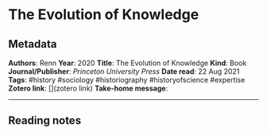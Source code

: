 # The Evolution of Knowledge

## Metadata

**Authors**: Renn
**Year**: 2020
**Title**: The Evolution of Knowledge
**Kind**: Book
**Journal/Publisher**: *Princeton University Press*
**Date read**: 22 Aug 2021
**Tags**: #history #sociology #historiography #historyofscience #expertise 
**Zotero link**: [](zotero link)
**Take-home message**: 

---

## Reading notes

